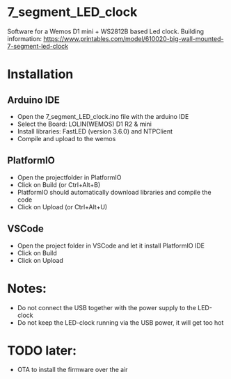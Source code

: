 # 7_segment_LED_clock
Software for a Wemos D1 mini + WS2812B based Led clock.
Building information: https://www.printables.com/model/610020-big-wall-mounted-7-segment-led-clock

# Installation

## Arduino IDE
 * Open the 7_segment_LED_clock.ino file with the arduino IDE
 * Select the Board:  LOLIN(WEMOS) D1 R2 & mini
 * Install libraries: FastLED (version 3.6.0) and NTPClient
 * Compile and upload to the wemos

## PlatformIO
 * Open the projectfolder in PlatformIO
 * Click on Build (or Ctrl+Alt+B)
 * PlatformIO should automatically download libraries and compile the code
 * Click on Upload (or Ctrl+Alt+U)

 ## VSCode
 * Open the project folder in VSCode and let it install PlatformIO IDE
 * Click on Build
 * Click on Upload

# Notes:
 * Do not connect the USB together with the power supply to the LED-clock
 * Do not keep the LED-clock running via the USB power, it will get too hot

# TODO later: 
 * OTA to install the firmware over the air


